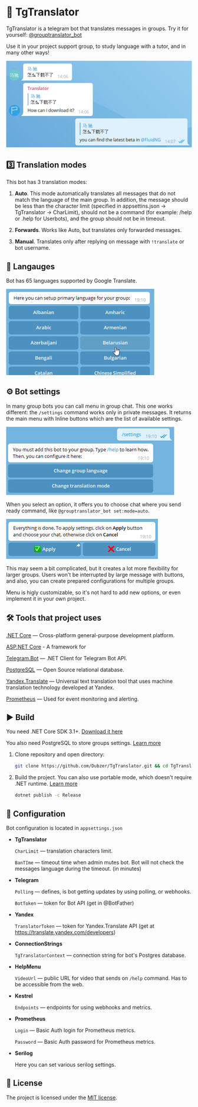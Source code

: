 📙 TgTranslator
===============

TgTranslator is a telegram bot that translates messages in groups. Try it for yourself: [@grouptranslator_bot](https://t.me/tgtranslatorbot)

Use it in your project support group, to study language with a tutor, and in many other ways!

![alt text](https://raw.githubusercontent.com/Dubzer/TgTranslator/master/screenshots/1.png "Example")

## 3️⃣ Translation modes

This bot has 3 translation modes:

1. **Auto**. This mode automatically translates all messages that do not match the language of the main group. In addition, the message should be less than the character limit (specified in appsettins.json -> TgTranslator -> CharLimit), should not be a command (for example: /help or .help for Userbots), and the group should not be in timeout.

2. **Forwards**. Works like Auto, but translates only forwarded messages.

3. **Manual**. Translates only after replying on message with `!translate` or bot username.

## 📙 Langauges
Bot has 65 languages supported by Google Translate.

![alt text](https://raw.githubusercontent.com/Dubzer/TgTranslator/master/screenshots/language_selection.png "Languages seletion")

## ⚙️ Bot settings

In many group bots you can call menu in group chat. This one works different: the ``/settings`` command works only in private messages. It returns the main menu with Inline buttons which are the list of available settings. 

![alt text](https://raw.githubusercontent.com/Dubzer/TgTranslator/master/screenshots/main_menu.png "Main Menu")


When you select an option, it offers you to choose chat where you send ready command, like `@grouptranslator_bot set:mode=auto`.

![alt text](https://raw.githubusercontent.com/Dubzer/TgTranslator/master/screenshots/apply_menu.png "Apply Menu")


This may seem a bit complicated, but it creates a lot more flexibility for larger groups. Users won't be interrupted by large message with buttons, and also, you can create prepared configurations for multiple groups.

Menu is higly customizable, so it's not hard to add new options, or even implement it in your own project.


## 🛠 Tools that project uses

[.NET Core](https://dot.net) — Cross-platform general-purpose development platform.

[ASP.NET Core](https://dotnet.microsoft.com/apps/aspnet) - A framework for 

[Telegram.Bot](https://github.com/TelegramBots/Telegram.Bot) — .NET Client for Telegram Bot API.

[PostgreSQL](https://www.postgresql.org/) — Open Source relational database.

[Yandex.Translate](https://translate.yandex.com/developers) — Universal text translation tool that uses machine translation technology developed at Yandex.

[Prometheus](https://prometheus.io/) — Used for event monitoring and alerting.

## ▶️ Build
You need .NET Core SDK 3.1+. [Download it here](https://dotnet.microsoft.com/download/dotnet-core/3.1)

You also need PostgreSQL to store groups settings. [Learn more](https://www.postgresql.org/)

1. Clone repository and open directory:
   ```sh
   git clone https://github.com/Dubzer/TgTranslator.git && cd TgTranslator
2. Build the project. You can also use portable mode, which doesn't require .NET runtime. [Learn more](https://docs.microsoft.com/en-us/dotnet/core/tools/dotnet-build)
    ```sh
    dotnet publish -c Release
    ```
## 🔧 Configuration
Bot configuration is located in ``appsettings.json``

- **TgTranslator**

  ``CharLimit`` —  translation characters limit.

  ``BanTIme`` —  timeout time when admin mutes bot. Bot will not check the messages language during the timeout. (in minutes)

- **Telegram**

  ``Polling`` — defines, is bot getting updates by using polling, or webhooks.

  ``BotToken`` — token for Bot API (get in @BotFather) 

- **Yandex**

  ``TranslatorToken`` — token for Yandex.Translate API (get at https://translate.yandex.com/developers)

- **ConnectionStrings**

  ``TgTranslatorContext`` — connection string for bot's Postgres database. 

- **HelpMenu**

  ``VideoUrl`` — public URL for video that sends on ``/help`` command. Has to be accessible from the web.

 - **Kestrel**

   ``Endpoints`` — endpoints for using webhooks and metrics.

- **Prometheus**

  ``Login`` — Basic Auth login for Prometheus metrics.
  
  ``Password`` — Basic Auth password for Prometheus metrics.

- **Serilog**

  Here you can set various serilog settings.
## 📝 License
The project is licensed under the [MIT license](https://github.com/yet-another-devteam/SendColorBot/blob/master/LICENSE).
